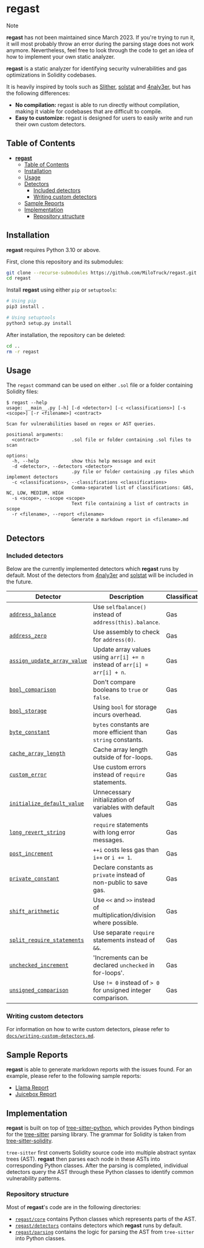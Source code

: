 # **regast**

> [!NOTE]
> **regast** has not been maintained since March 2023. If you're trying to run it, it will most probably throw an error during the parsing stage does not work anymore. Nevertheless, feel free to look through the code to get an idea of how to implement your own static analyzer.

**regast** is a static analyzer for identifying security vulnerabilities and gas optimizations in Solidity codebases.

It is heavily inspired by tools such as [Slither](https://github.com/crytic/slither), [solstat](https://github.com/0xKitsune/solstat) and [4naly3er](https://github.com/Picodes/4naly3er), but has the following differences:
* **No compilation:** regast is able to run directly without compilation, making it viable for codebases that are difficult to compile.
* **Easy to customize:** regast is designed for users to easily write and run their own custom detectors.

## Table of Contents
- [**regast**](#regast)
  - [Table of Contents](#table-of-contents)
  - [Installation](#installation)
  - [Usage](#usage)
  - [Detectors](#detectors)
    - [Included detectors](#included-detectors)
    - [Writing custom detectors](#writing-custom-detectors)
  - [Sample Reports](#sample-reports)
  - [Implementation](#implementation)
    - [Repository structure](#repository-structure)


## Installation
**regast** requires Python 3.10 or above.

First, clone this repository and its submodules:
```sh
git clone --recurse-submodules https://github.com/MiloTruck/regast.git
cd regast
```

Install **regast** using either `pip` or `setuptools`:
```sh
# Using pip
pip3 install .

# Using setuptools
python3 setup.py install
```

After installation, the repository can be deleted:
```sh
cd ..
rm -r regast
```

## Usage
The `regast` command can be used on either `.sol` file or a folder containing Solidity files:
```
$ regast --help
usage: __main__.py [-h] [-d <detector>] [-c <classifications>] [-s <scope>] [-r <filename>] <contract>

Scan for vulnerabilities based on regex or AST queries.

positional arguments:
  <contract>            .sol file or folder containing .sol files to scan

options:
  -h, --help            show this help message and exit
  -d <detector>, --detectors <detector>
                        .py file or folder containing .py files which implement detectors
  -c <classifications>, --classifications <classifications>
                        Comma-separated list of classifications: GAS, NC, LOW, MEDIUM, HIGH
  -s <scope>, --scope <scope>
                        Text file containing a list of contracts in scope
  -r <filename>, --report <filename>
                        Generate a markdown report in <filename>.md
```

## Detectors

### Included detectors
Below are the currently implemented detectors which **regast** runs by default. Most of the detectors from [4naly3er](https://github.com/Picodes/4naly3er) and [solstat](https://github.com/0xKitsune/solstat) will be included in the future.

| Detector                                                                         | Description                                                               | Classification |
| -------------------------------------------------------------------------------- | ------------------------------------------------------------------------- | -------------- |
| [`address_balance`](regast/detectors/gas/address_balance.py)                     | Use `selfbalance()` instead of `address(this).balance`.                   | Gas            |
| [`address_zero`](regast/detectors/gas/address_zero.py)                           | Use assembly to check for `address(0)`.                                   | Gas            |
| [`assign_update_array_value`](regast/detectors/gas/assign_update_array_value.py) | Update array values using `arr[i] += n` instead of `arr[i] = arr[i] + n`. | Gas            |
| [`bool_comparison`](regast/detectors/gas/bool_comparison.py)                     | Don\'t compare booleans to `true` or `false`.                             | Gas            |
| [`bool_storage`](regast/detectors/gas/bool_storage.py)                           | Using `bool` for storage incurs overhead.                                 | Gas            |
| [`byte_constant`](regast/detectors/gas/byte_constant.py)                         | `bytes` constants are more efficient than `string` constants.             | Gas            |
| [`cache_array_length`](regast/detectors/gas/cache_array_length.py)               | Cache array length outside of for-loops.                                  | Gas            |
| [`custom_error`](regast/detectors/gas/custom_error.py)                           | Use custom errors instead of `require` statements.                        | Gas            |
| [`initialize_default_value`](regast/detectors/gas/initialize_default_value.py)   | Unnecessary initialization of variables with default values               | Gas            |
| [`long_revert_string`](regast/detectors/gas/long_revert_string.py)               | `require` statements with long error messages.                            | Gas            |
| [`post_increment`](regast/detectors/gas/post_increment.py)                       | `++i` costs less gas than `i++` or `i += 1`.                              | Gas            |
| [`private_constant`](regast/detectors/gas/private_constant.py)                   | Declare constants as `private` instead of non-public to save gas.         | Gas            |
| [`shift_arithmetic`](regast/detectors/gas/shift_arithmetic.py)                   | Use `<<` and `>>` instead of multiplication/division where possible.      | Gas            |
| [`split_require_statements`](regast/detectors/gas/split_require_statements.py)   | Use separate `require` statements instead of `&&`.                        | Gas            |
| [`unchecked_increment`](regast/detectors/gas/unchecked_increment.py)             | 'Increments can be declared `unchecked` in for-loops'.                    | Gas            |
| [`unsigned_comparison`](regast/detectors/gas/unsigned_comparison.py)             | Use `!= 0` instead of `> 0` for unsigned integer comparison.              | Gas            |

### Writing custom detectors

For information on how to write custom detectors, please refer to [`docs/writing-custom-detectors.md`](docs/writing-custom-detectors.md).

## Sample Reports

**regast** is able to generate markdown reports with the issues found. For an example, please refer to the following sample reports:

* [Llama Report](/examples/reports/llama-report.md)
* [Juicebox Report](/examples/reports/juicebox-report.md)

## Implementation
**regast** is built on top of [tree-sitter-python](https://github.com/tree-sitter/tree-sitter-python), which provides Python bindings for the [tree-sitter](https://tree-sitter.github.io/tree-sitter/) parsing library. The grammar for Solidity is taken from [tree-sitter-solidity](https://github.com/JoranHonig/tree-sitter-solidity).

`tree-sitter` first converts Solidity source code into multiple abstract syntax trees (AST). **regast** then parses each node in these ASTs into corresponding Python classes. After the parsing is completed, individual detectors query the AST through these Python classes to identify common vulnerability patterns.

### Repository structure
Most of **regast**'s code are in the following directories:
* [`regast/core`](regast/core) contains Python classes which represents parts of the AST.
* [`regast/detectors`](regast/detectors) contains detectors which **regast** runs by default.
* [`regast/parsing`](regast/parsing) contains the logic for parsing the AST from `tree-sitter` into Python classes. 